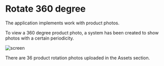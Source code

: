 # Rotate 360 degree

The application implements work with product photos.

To view a 360 degree product photo, a system has been created to show photos with a certain periodicity.

![screen](../master/art/rotate_main_screen.png)

There are 36 product rotation photos uploaded in the Assets section.